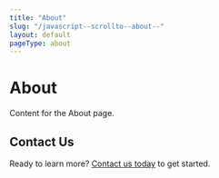 ```yaml
---
title: "About"
slug: "/javascript--scrollto--about--"
layout: default
pageType: about
---
```

<!-- editable-start -->
<!-- section: hero -->
<!-- component: Hero props={title: "About", backgroundImage: "/images/javascript--scrollto--about---hero.jpg", showCta: true, align: "center"} -->
# About

<!-- section: content -->
<!-- component: TextBlock props={columns: 1} -->
Content for the About page.

<!-- section: contact-cta -->
<!-- component: ContactCta props={buttonText: "Contact Us Today", buttonUrl: "/contact", backgroundColor: "primary"} -->
## Contact Us

Ready to learn more? [Contact us today](/contact) to get started.
<!-- editable-end -->
